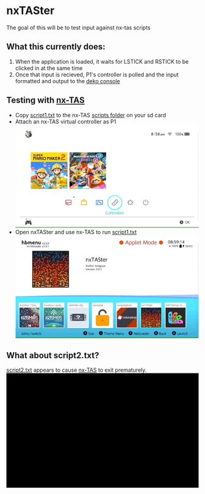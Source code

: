 # nxTASter
The goal of this will be to test input against nx-tas scripts

## What this currently does:
1. When the application is loaded, it waits for LSTICK and RSTICK to be clicked in at the same time
2. Once that input is recieved, P1's controller is polled and the input formatted and output to the [deko console](https://github.com/switchbrew/switch-examples/tree/master/graphics/deko3d/deko_console)

## Testing with [nx-TAS](https://github.com/hamhub7/nx-TAS)
* Copy [script1.txt](/script1.txt) to the nx-TAS [scripts folder](https://github.com/hamhub7/nx-TAS#scripts) on your sd card
* Attach an nx-TAS virtual controller as P1
![Adding virtual controller on change grip/order screen](/docs/addcontroller.gif)
* Open nxTASter and use nx-TAS to run [script1.txt](/script1.txt)
![Opening nxTASter from homebrew menu, running script1 with nx-TAS virtual controller](/docs/runtest.gif)

## What about script2.txt?
[script2.txt](/script2.txt) appears to cause [nx-TAS](https://github.com/hamhub7/nx-TAS) to exit prematurely.
![script2.gif](/docs/script2.gif)